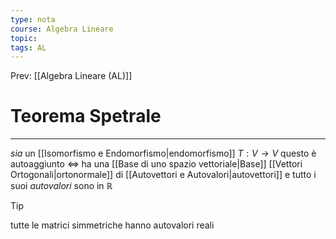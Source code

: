 ```yaml
---
type: nota
course: Algebra Lineare
topic: 
tags: AL
---
```


Prev: [[Algebra Lineare (AL)]]

# Teorema Spetrale
---
_sia_ un [[Isomorfismo e Endomorfismo|endomorfismo]] $T:V \rightarrow V$ 
questo è autoaggiunto $\iff$ ha una [[Base di uno spazio vettoriale|Base]] [[Vettori Ortogonali|ortonormale]] di [[Autovettori e Autovalori|autovettori]] e tutto i suoi _autovalori_ sono in $\mathbb{R}$


>[!tip]
>tutte le matrici simmetriche hanno autovalori reali